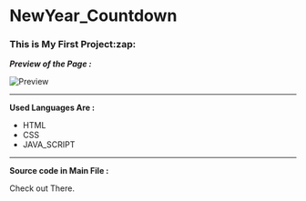 # NewYear_Countdown
<h3>This is My First Project:zap: </h3> 


**_Preview of the Page :_**

![Preview](https://user-images.githubusercontent.com/116950828/199041044-69ac493b-a765-4d98-84b0-f98708eac07d.png)

---

**Used Languages Are :**

* HTML
* CSS
* JAVA_SCRIPT
---

**Source code in Main File :**
 <p>Check out There.</p>
                           
